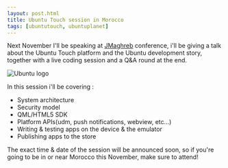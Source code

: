 ```yaml
---
layout: post.html
title: Ubuntu Touch session in Morocco
tags: [ubuntutouch, ubuntuplanet]
---
```

Next November I'll be speaking at [JMaghreb][0] conference, i'll be giving a talk about the Ubuntu Touch platform and the Ubuntu development story, together with a live coding session and a Q&A round at the end.

![Ubuntu logo](/assets/posts/ubuntu/ubuntu.png)

In this session i'll be covering :

* System architecture
* Security model
* QML/HTML5 SDK
* Platform APIs(udm, push notifications, webview, etc...)
* Writing & testing apps on the device & the emulator
* Publishing apps to the store

The exact time & date of the session will be announced soon, so if you're going to be in or near Morocco this November, make sure to attend!

[0]: http://www.jmaghreb.io/en/speakers-2014.php
